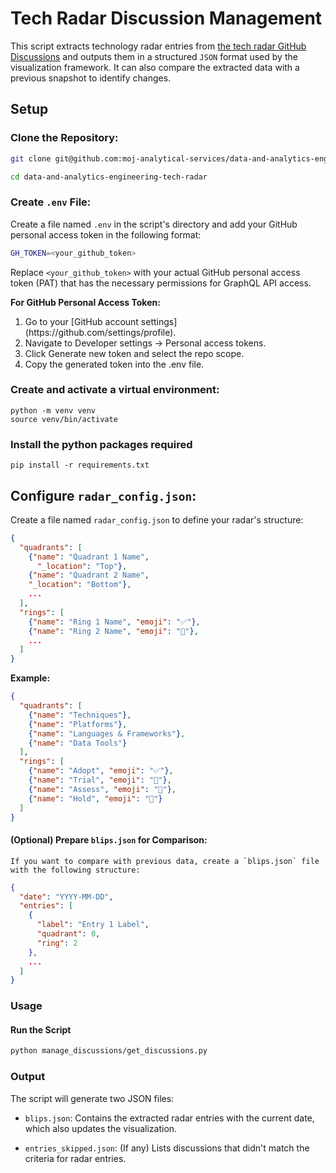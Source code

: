 # Tech Radar Discussion Management

This script extracts technology radar entries from [the tech radar GitHub Discussions](https://github.com/moj-analytical-services/data-and-analytics-engineering-tech-radar/discussions) and outputs them in a structured `JSON` format used by the visualization framework. It can also compare the extracted data with a previous snapshot to identify changes.



## Setup

### Clone the Repository:

```bash
git clone git@github.com:moj-analytical-services/data-and-analytics-engineering-tech-radar.git
```
```bash
cd data-and-analytics-engineering-tech-radar
```
### Create `.env` File: 

Create a file named `.env` in the script's directory and add your GitHub personal access token in the following format:
```bash
GH_TOKEN=<your_github_token>
```
Replace `<your_github_token>` with your actual GitHub personal access token (PAT) that has the necessary permissions for GraphQL API access.

**For GitHub Personal Access Token:**
<ol>
<li> Go to your [GitHub account settings](https://github.com/settings/profile). </li> 
<li> Navigate to Developer settings -> Personal access tokens. </li>
<li> Click Generate new token and select the repo scope. </li>
<li> Copy the generated token into the .env file. </li> 

</ol>

### Create and activate a virtual environment:

```
python -m venv venv
source venv/bin/activate
```
### Install the python packages required


```pythpn
pip install -r requirements.txt
```

## Configure `radar_config.json`: 
Create a file named `radar_config.json` to define your radar's structure:

```json
{
  "quadrants": [
    {"name": "Quadrant 1 Name",
      "_location": "Top"},
    {"name": "Quadrant 2 Name",
    "_location": "Bottom"},
    ...
  ],
  "rings": [
    {"name": "Ring 1 Name", "emoji": "✅"},
    {"name": "Ring 2 Name", "emoji": "🧪"},
    ...
  ]
}
```

**Example:**
```json
{
  "quadrants": [
    {"name": "Techniques"},
    {"name": "Platforms"},
    {"name": "Languages & Frameworks"},
    {"name": "Data Tools"}
  ],
  "rings": [
    {"name": "Adopt", "emoji": "✅"},
    {"name": "Trial", "emoji": "🧪"},
    {"name": "Assess", "emoji": "🔎"},
    {"name": "Hold", "emoji": "🛑"}
  ]
}
```

#### (Optional) Prepare `blips.json` for Comparison:

    If you want to compare with previous data, create a `blips.json` file with the following structure:

```json
{
  "date": "YYYY-MM-DD",
  "entries": [
    {
      "label": "Entry 1 Label",
      "quadrant": 0, 
      "ring": 2 
    },
    ...
  ]
}
```

### Usage

#### Run the Script
```bash
python manage_discussions/get_discussions.py
```
### Output

The script will generate two JSON files:

- `blips.json`: Contains the extracted radar entries with the current date, which also updates the visualization.

- `entries_skipped.json`: (If any) Lists discussions that didn't match the criteria for radar entries.
</ol>
